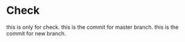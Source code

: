 # Check
this is only for check.
this is the commit for master branch.
this is the commit for new branch.

